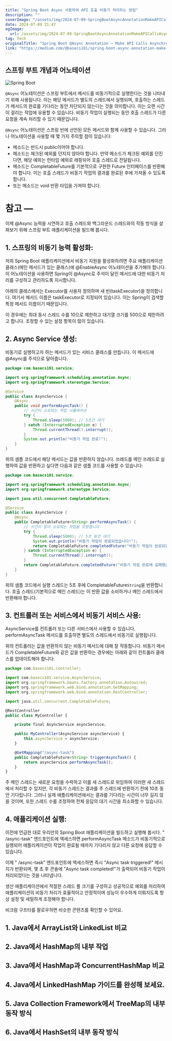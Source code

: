 ```yaml
---
title: "Spring Boot Async 사용하여 API 호출 비동기 처리하는 방법"
description: ""
coverImage: "/assets/img/2024-07-09-SpringBootAsyncAnnotationMakeAPICallsAsynchronous_0.png"
date: 2024-07-09 21:47
ogImage: 
  url: /assets/img/2024-07-09-SpringBootAsyncAnnotationMakeAPICallsAsynchronous_0.png
tag: Tech
originalTitle: "Spring Boot @Async Annotation — Make API Calls Asynchronous"
link: "https://medium.com/@basecs101/spring-boot-async-annotation-make-api-calls-asynchronous-2024-latest-dcce878d0fe2"
---
```



## 스프링 부트 개념과 어노테이션

![Spring Boot](/assets/img/2024-07-09-SpringBootAsyncAnnotationMakeAPICallsAsynchronous_0.png)

`@Async` 어노테이션은 스프링 부트에서 메서드를 비동기적으로 실행한다는 것을 나타내기 위해 사용됩니다. 이는 해당 메서드가 별도의 스레드에서 실행되며, 호출하는 스레드가 메서드의 완료를 기다리는 동안 차단되지 않는다는 것을 의미합니다. 이는 오랜 시간이 걸리는 작업에 유용할 수 있습니다. 비동기 작업이 실행되는 동안 호출 스레드가 다른 요청을 계속 처리할 수 있기 때문입니다.

`@Async` 어노테이션은 스프링 빈에 선언된 모든 메서드와 함께 사용할 수 있습니다. 그러나 어노테이션을 사용할 때 몇 가지 주의할 점이 있습니다:

<div class="content-ad"></div>

- 메소드는 반드시 public이어야 합니다.
- 메소드는 체크된 예외를 던지지 않아야 합니다. 만약 메소드가 체크된 예외를 던진다면, 해당 예외는 런타임 예외로 래핑되어 호출 스레드로 전달됩니다.
- 메소드는 CompletableFuture를 기본적으로 구현한 Future 인터페이스를 반환해야 합니다. 이는 호출 스레드가 비동기 작업의 결과를 완료된 후에 가져올 수 있도록 합니다.
- 또는 메소드는 void 반환 타입을 가져야 합니다.

# 참고 —

이제 @Async 능력을 시연하고 호출 스레드와 백그라운드 스레드와의 작동 방식을 살펴보기 위해 스프링 부트 애플리케이션을 빌드해 봅시다.

## 1. 스프링의 비동기 능력 활성화:

<div class="content-ad"></div>

저희 Spring Boot 애플리케이션에서 비동기 지원을 활성화하려면 주요 애플리케이션 클래스(메인 메서드가 있는 클래스)에 @EnableAsync 어노테이션을 추가해야 합니다. 이 어노테이션을 사용하면 Spring이 @Async로 주석이 달린 메서드에 대한 비동기 처리를 구성하고 관리하도록 지시합니다.

아래의 클래스에서는 Executor를 사용자 정의하며 새 빈(taskExecutor)을 정의합니다. 여기서 메서드 이름은 taskExecutor로 지정되어 있습니다. 이는 Spring이 검색할 특정 메서드 이름이기 때문입니다.

이 경우에는 최대 동시 스레드 수를 10으로 제한하고 대기열 크기를 500으로 제한하려고 합니다. 조정할 수 있는 설정 항목이 많이 있습니다.

<div class="content-ad"></div>

## 2. Async Service 생성:

비동기로 실행하고자 하는 메서드가 있는 서비스 클래스를 만듭니다. 이 메서드에 @Async를 주석으로 달아줍니다.

```java
package com.basecs101.service;

import org.springframework.scheduling.annotation.Async;
import org.springframework.stereotype.Service;

@Service
public class AsyncService {
    @Async
    public void performAsyncTask() {
        // 시간이 소요되는 작업 시뮬레이션
        try {
            Thread.sleep(5000); // 5초간 대기
        } catch (InterruptedException e) {
            Thread.currentThread().interrupt();
        }
        System.out.println("비동기 작업 완료!");
    }
}
```

위의 샘플 코드에서 해당 메서드는 값을 반환하지 않습니다. 쓰레드를 메인 쓰레드로 실행하여 값을 반환하고 싶다면 다음과 같은 샘플 코드를 사용할 수 있습니다:

<div class="content-ad"></div>

```java
package com.basecs101.service;

import org.springframework.scheduling.annotation.Async;
import org.springframework.stereotype.Service;

import java.util.concurrent.CompletableFuture;

@Service
public class AsyncService {
    @Async
    public CompletableFuture<String> performAsyncTask() {
        // 시간이 많이 소요되는 작업을 모방합니다
        try {
            Thread.sleep(5000); // 5초 동안 대기
            System.out.println("비동기 작업이 완료되었습니다!");
            return CompletableFuture.completedFuture("비동기 작업이 완료되었습니다!");
        } catch (InterruptedException e) {
            Thread.currentThread().interrupt();
        }
        return CompletableFuture.completedFuture("비동기 작업 완료에 실패했습니다!");
    }
}
```

위의 샘플 코드에서 실행 스레드는 5초 후에 CompletableFuture`String`을 반환합니다. 호출 스레드(기본적으로 메인 스레드)는 이 반환 값을 소비하거나 메인 스레드에서 반환해야 합니다.

## 3. 컨트롤러 또는 서비스에서 비동기 서비스 사용:

AsyncService를 컨트롤러 또는 다른 서비스에서 사용할 수 있습니다. performAsyncTask 메서드를 호출하면 별도의 스레드에서 비동기로 실행됩니다.


<div class="content-ad"></div>

위의 컨트롤러는 값을 반환하지 않는 비동기 메서드에 대해 잘 작동합니다. 비동기 메서드가 CompletableFuture와 같은 값을 반환하는 경우에는 아래와 같이 컨트롤러 클래스를 업데이트해야 합니다:

```js
package com.basecs101.controller;

import com.basecs101.service.AsyncService;
import org.springframework.beans.factory.annotation.Autowired;
import org.springframework.web.bind.annotation.GetMapping;
import org.springframework.web.bind.annotation.RestController;

import java.util.concurrent.CompletableFuture;

@RestController
public class MyController {

    private final AsyncService asyncService;

    public MyController(AsyncService asyncService) {
        this.asyncService = asyncService;
    }

    @GetMapping("/async-task")
    public CompletableFuture<String> triggerAsyncTask() {
        return asyncService.performAsyncTask();
    }
}
```

주 메인 스레드는 새로운 요청을 수락하고 이를 새 스레드로 위임하여 이러한 새 스레드에서 처리할 수 있지만, 각 비동기 스레드는 결과를 주 스레드에 반환하기 전에 10초 동안 기다립니다. 그러나 실제 애플리케이션에서는 결과를 기다리는 시간이 너무 길지 않을 것이며, 또한 스레드 수를 조정하여 전체 응답의 대기 시간을 최소화할 수 있습니다.

<div class="content-ad"></div>

## 4. 애플리케이션 실행:

이전에 언급한 대로 우리만의 Spring Boot 애플리케이션을 빌드하고 실행해 봅시다. " /async-task" 엔드포인트에 액세스하면 performAsyncTask 메소드가 비동기적으로 실행되어 애플리케이션이 작업이 완료될 때까지 기다리지 않고 다른 요청에 응답할 수 있습니다.

이제 " /async-task" 엔드포인트에 액세스하면 즉시 "Async task triggered!" 메시지가 반환되며, 몇 초 후 콘솔에 "Async task completed!"가 출력되어 비동기 작업이 처리되었다는 것을 나타냅니다.

생산 애플리케이션에서 적절한 스레드 풀 크기를 구성하고 성공적으로 예외를 처리하여 애플리케이션의 비동기 처리가 효율적이고 안정적이며 성능이 우수하게 이뤄지도록 항상 설정 및 세밀하게 조정해야 합니다.

<div class="content-ad"></div>

비크람 구프타를 팔로우하면 비슷한 콘텐츠를 확인할 수 있어요.

## 1. Java에서 ArrayList와 LinkedList 비교

## 2. Java에서 HashMap의 내부 작업

## 3. Java에서 HashMap과 ConcurrentHashMap 비교

<div class="content-ad"></div>

## 4. Java에서 LinkedHashMap 가이드를 완성해 보세요.

## 5. Java Collection Framework에서 TreeMap의 내부 동작 방식

## 6. Java에서 HashSet의 내부 동작 방식